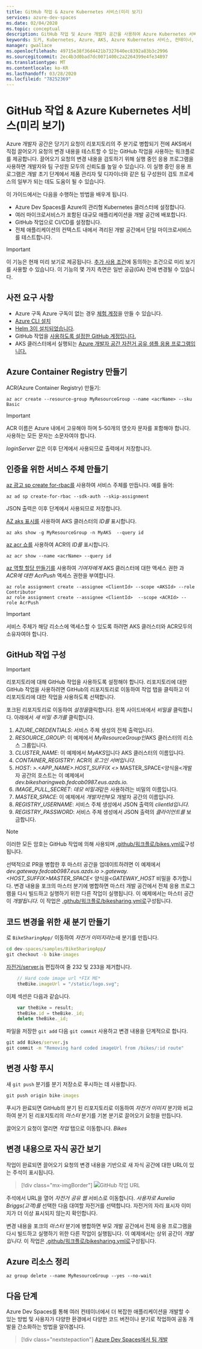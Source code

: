 ```yaml
---
title: GitHub 작업 & Azure Kubernetes 서비스(미리 보기)
services: azure-dev-spaces
ms.date: 02/04/2020
ms.topic: conceptual
description: GitHub 작업 및 Azure 개발자 공간을 사용하여 Azure Kubernetes 서비스에서 직접 끌어오기 요청의 변경 내용 검토 및 테스트
keywords: 도커, Kubernetes, Azure, AKS, Azure Kubernetes 서비스, 컨테이너, GitHub 작업, 헬름, 서비스 메시, 서비스 메시 라우팅, kubectl, k8s
manager: gwallace
ms.openlocfilehash: 49715e38f36d4421b7327640ec8392a83b3c2996
ms.sourcegitcommit: 2ec4b3d0bad7dc0071400c2a2264399e4fe34897
ms.translationtype: MT
ms.contentlocale: ko-KR
ms.lasthandoff: 03/28/2020
ms.locfileid: "78252369"
---
```

# <a name="github-actions--azure-kubernetes-service-preview"></a>GitHub 작업 & Azure Kubernetes 서비스(미리 보기)

Azure 개발자 공간은 당기기 요청이 리포지토리의 주 분기로 병합되기 전에 AKS에서 직접 끌어오기 요청의 변경 내용을 테스트할 수 있는 GitHub 작업을 사용하는 워크플로를 제공합니다. 끌어오기 요청의 변경 내용을 검토하기 위해 실행 중인 응용 프로그램을 사용하면 개발자와 팀 구성원 모두의 신뢰도를 높일 수 있습니다. 이 실행 중인 응용 프로그램은 개발 초기 단계에서 제품 관리자 및 디자이너와 같은 팀 구성원이 검토 프로세스의 일부가 되는 데도 도움이 될 수 있습니다.

이 가이드에서는 다음을 수행하는 방법을 배우게 됩니다.

* Azure Dev Spaces를 Azure의 관리형 Kubernetes 클러스터에 설정합니다.
* 여러 마이크로서비스가 포함된 대규모 애플리케이션을 개발 공간에 배포합니다.
* GitHub 작업으로 CI/CD를 설정합니다.
* 전체 애플리케이션의 컨텍스트 내에서 격리된 개발 공간에서 단일 마이크로서비스를 테스트합니다.

> [!IMPORTANT]
> 이 기능은 현재 미리 보기로 제공됩니다. [추가 사용 조건](https://azure.microsoft.com/support/legal/preview-supplemental-terms/)에 동의하는 조건으로 미리 보기를 사용할 수 있습니다. 이 기능의 몇 가지 측면은 일반 공급(GA) 전에 변경될 수 있습니다.

## <a name="prerequisites"></a>사전 요구 사항

* Azure 구독 Azure 구독이 없는 경우 [체험 계정](https://azure.microsoft.com/free)을 만들 수 있습니다.
* [Azure CLI 설치][azure-cli-installed]
* [Helm 3이 설치되었습니다][helm-installed].
* GitHub 작업을 [사용하도록 설정한 GitHub 계정입니다.][github-actions-beta-signup]
* AKS 클러스터에서 실행되는 [Azure 개발자 공간 자전거 공유 샘플 응용 프로그램입니다.](https://github.com/Azure/dev-spaces/tree/master/samples/BikeSharingApp/README.md)

## <a name="create-an-azure-container-registry"></a>Azure Container Registry 만들기

ACR(Azure Container Registry) 만들기:

```azurecli
az acr create --resource-group MyResourceGroup --name <acrName> --sku Basic
```

> [!IMPORTANT]
> ACR 이름은 Azure 내에서 고유해야 하며 5-50개의 영숫자 문자를 포함해야 합니다. 사용하는 모든 문자는 소문자여야 합니다.

*loginServer* 값은 이후 단계에서 사용되므로 출력에서 저장합니다.

## <a name="create-a-service-principal-for-authentication"></a>인증을 위한 서비스 주체 만들기

[az 광고 sp create for-rbac를][az-ad-sp-create-for-rbac] 사용하여 서비스 주체를 만듭니다. 예를 들어:

```azurecli
az ad sp create-for-rbac --sdk-auth --skip-assignment
```

JSON 출력은 이후 단계에서 사용되므로 저장합니다.

[AZ aks 표시를][az-aks-show] 사용하여 AKS 클러스터의 *ID를* 표시합니다.

```azurecli
az aks show -g MyResourceGroup -n MyAKS  --query id
```

[az acr 쇼를][az-acr-show] 사용하여 ACR의 *ID를* 표시합니다.

```azurecli
az acr show --name <acrName> --query id
```

[az 역할 할당 만들기를][az-role-assignment-create] 사용하여 *기여자에게* AKS 클러스터에 대한 액세스 권한 과 *ACR에 대한 AcrPush* 액세스 권한을 부여합니다.

```azurecli
az role assignment create --assignee <ClientId> --scope <AKSId> --role Contributor
az role assignment create --assignee <ClientId>  --scope <ACRId> --role AcrPush
```

> [!IMPORTANT]
> 서비스 주체가 해당 리소스에 액세스할 수 있도록 하려면 AKS 클러스터와 ACR모두의 소유자여야 합니다.

## <a name="configure-your-github-action"></a>GitHub 작업 구성

> [!IMPORTANT]
> 리포지토리에 대해 GitHub 작업을 사용하도록 설정해야 합니다. 리포지토리에 대한 GitHub 작업을 사용하려면 GitHub의 리포지토리로 이동하여 작업 탭을 클릭하고 이 리포지토리에 대한 작업을 사용하도록 선택합니다.

포크된 리포지토리로 이동하여 *설정을*클릭합니다. 왼쪽 사이드바에서 *비밀을* 클릭합니다. 아래에서 *새 비밀 추가를* 클릭합니다.

1. *AZURE_CREDENTIALS*: 서비스 주체 생성의 전체 출력입니다.
1. *RESOURCE_GROUP*: 이 예제에서 *MyResourceGroup인*AKS 클러스터의 리소스 그룹입니다.
1. *CLUSTER_NAME*: 이 예제에서 *MyAKS*입니다 AKS 클러스터의 이름입니다.
1. *CONTAINER_REGISTRY*: ACR의 *로그인 서버입니다.*
1. *HOST*: *>.<APP_NAME>.HOST_SUFFIX <>* MASTER_SPACE<양식을<개발자 공간의 호스트는 이 예제에서 *dev.bikesharingweb.fedcab0987.eus.azds.io.*
1. *IMAGE_PULL_SECRET*: *데모 비밀과*같은 사용하려는 비밀의 이름입니다.
1. *MASTER_SPACE*: 이 예제에서 *개발자인*부모 개발자 공간의 이름입니다.
1. *REGISTRY_USERNAME*: 서비스 주체 생성에서 JSON 출력의 *clientId입니다.*
1. *REGISTRY_PASSWORD*: 서비스 주체 생성에서 JSON 출력의 *클라이언트를* 보금합니다.

> [!NOTE]
> 이러한 모든 암호는 GitHub 작업에 의해 사용되며 [.github/워크플로/bikes.yml로][github-action-yaml]구성됩니다.

선택적으로 PR을 병합한 후 마스터 공간을 업데이트하려면 이 예제에서 *dev.gateway.fedcab0987.eus.azds.io* *>.gateway.<HOST_SUFFIX>MASTER_SPACE<* 양식을<*GATEWAY_HOST* 비밀을 추가합니다. 변경 내용을 포크의 마스터 분기에 병합하면 마스터 개발 공간에서 전체 응용 프로그램을 다시 빌드하고 실행하기 위한 다른 작업이 실행됩니다. 이 예제에서는 마스터 공간이 *개발됩니다.* 이 작업은 [.github/워크플로/bikesharing.yml로][github-action-bikesharing-yaml]구성됩니다.

## <a name="create-a-new-branch-for-code-changes"></a>코드 변경을 위한 새 분기 만들기

로 `BikeSharingApp/` 이동하여 *자전거 이미지라는*새 분기를 만듭니다.

```cmd
cd dev-spaces/samples/BikeSharingApp/
git checkout -b bike-images
```

[자전거/server.js][bikes-server-js] 편집하여 줄 232 및 233을 제거합니다.

```javascript
    // Hard code image url *FIX ME*
    theBike.imageUrl = "/static/logo.svg";
```

이제 섹션은 다음과 같습니다.

```javascript
    var theBike = result;
    theBike.id = theBike._id;
    delete theBike._id;
```

파일을 저장한 `git add` 다음 `git commit` 사용하고 변경 내용을 단계적으로 합니다.

```cmd
git add Bikes/server.js 
git commit -m "Removing hard coded imageUrl from /bikes/:id route"
```

## <a name="push-your-changes"></a>변경 사항 푸시

새 `git push` 분기를 분기 저장소로 푸시하는 데 사용합니다.

```cmd
git push origin bike-images
```

푸시가 완료되면 GitHub의 분기 된 리포지토리로 이동하여 *자전거 이미지* 분기와 비교하여 분기 된 리포지토리의 *마스터* 분기를 기본 분기로 끌어오기 요청을 만듭니다.

끌어오기 요청이 열리면 *작업* 탭으로 이동합니다. *Bikes*

## <a name="view-the-child-space-with-your-changes"></a>변경 내용으로 자식 공간 보기

작업이 완료되면 끌어오기 요청의 변경 내용을 기반으로 새 자식 공간에 대한 URL이 있는 주석이 표시됩니다.

> [!div class="mx-imgBorder"]
> ![GitHub 작업 URL](../media/github-actions/github-action-url.png)

주석에서 URL을 열어 *자전거 공유 웹* 서비스로 이동합니다. *사용자로 Aurelia Briggs(고객)를* 선택한 다음 대여할 자전거를 선택합니다. 자전거의 자리 표시자 이미지가 더 이상 표시되지 않는지 확인합니다.

변경 내용을 포크의 *마스터* 분기에 병합하면 부모 개발 공간에서 전체 응용 프로그램을 다시 빌드하고 실행하기 위한 다른 작업이 실행됩니다. 이 예제에서는 상위 공간이 *개발입니다.* 이 작업은 [.github/워크플로/bikesharing.yml로][github-action-bikesharing-yaml]구성됩니다.

## <a name="clean-up-your-azure-resources"></a>Azure 리소스 정리

```azurecli
az group delete --name MyResourceGroup --yes --no-wait
```

## <a name="next-steps"></a>다음 단계

Azure Dev Spaces를 통해 여러 컨테이너에서 더 복잡한 애플리케이션을 개발할 수 있는 방법 및 사용자가 다양한 환경에서 다양한 코드 버전이나 분기로 작업하여 공동 개발을 간소화하는 방법을 알아봅니다.

> [!div class="nextstepaction"]
> [Azure Dev Spaces에서 팀 개발][team-quickstart]

[azure-cli-installed]: /cli/azure/install-azure-cli?view=azure-cli-latest
[az-ad-sp-create-for-rbac]: /cli/azure/ad/sp#az-ad-sp-create-for-rbac
[az-acr-show]: /cli/azure/acr#az-acr-show
[az-aks-show]: /cli/azure/aks?view=azure-cli-latest#az-aks-show
[az-role-assignment-create]: /cli/azure/role/assignment#az-role-assignment-create
[bikes-server-js]: https://github.com/Azure/dev-spaces/blob/master/samples/BikeSharingApp/Bikes/server.js#L232-L233
[bike-sharing-gh]: https://github.com/Azure/dev-spaces/
[bike-sharing-values-yaml]: https://github.com/Azure/dev-spaces/blob/master/samples/BikeSharingApp/charts/values.yaml
[github-actions-beta-signup]: https://github.com/features/actions
[github-action-yaml]: https://github.com/Azure/dev-spaces/blob/master/.github/workflows/bikes.yml
[github-action-bikesharing-yaml]: https://github.com/Azure/dev-spaces/blob/master/.github/workflows/bikesharing.yml
[helm-installed]: https://helm.sh/docs/intro/install/
[supported-regions]: https://azure.microsoft.com/global-infrastructure/services/?products=kubernetes-service
[sp-acr]: ../../container-registry/container-registry-auth-service-principal.md
[sp-aks]: ../../aks/kubernetes-service-principal.md
[team-quickstart]: ../quickstart-team-development.md
